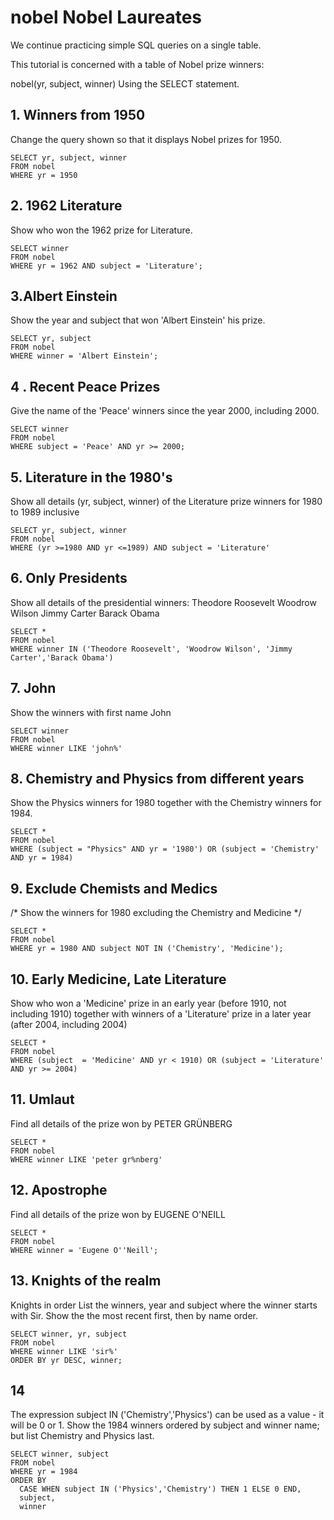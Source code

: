 # nobel Nobel Laureates
We continue practicing simple SQL queries on a single table.

This tutorial is concerned with a table of Nobel prize winners:

nobel(yr, subject, winner)
Using the SELECT statement.

## 1. Winners from 1950
Change the query shown so that it displays Nobel prizes for 1950.
```
SELECT yr, subject, winner
FROM nobel
WHERE yr = 1950
```
## 2. 1962 Literature
Show who won the 1962 prize for Literature.
```
SELECT winner
FROM nobel
WHERE yr = 1962 AND subject = 'Literature';
```

## 3.Albert Einstein
Show the year and subject that won 'Albert Einstein' his prize.
```
SELECT yr, subject
FROM nobel
WHERE winner = 'Albert Einstein';
```

## 4 . Recent Peace Prizes
Give the name of the 'Peace' winners since the year 2000, including 2000.
```
SELECT winner
FROM nobel
WHERE subject = 'Peace' AND yr >= 2000;
```

## 5. Literature in the 1980's
Show all details (yr, subject, winner) of the Literature prize winners for 1980 to 1989 inclusive
```
SELECT yr, subject, winner
FROM nobel
WHERE (yr >=1980 AND yr <=1989) AND subject = 'Literature'
```
## 6. Only Presidents
Show all details of the presidential winners:
Theodore Roosevelt
Woodrow Wilson
Jimmy Carter
Barack Obama
```
SELECT *
FROM nobel
WHERE winner IN ('Theodore Roosevelt', 'Woodrow Wilson', 'Jimmy Carter','Barack Obama')
```

## 7. John
Show the winners with first name John
```
SELECT winner
FROM nobel
WHERE winner LIKE 'john%'
```

## 8. Chemistry and Physics from different years
Show the Physics winners for 1980 together with the Chemistry winners for 1984.
```
SELECT *
FROM nobel
WHERE (subject = "Physics" AND yr = '1980') OR (subject = 'Chemistry' AND yr = 1984)
```

## 9. Exclude Chemists and Medics
/*
Show the winners for 1980 excluding the Chemistry and Medicine
*/
```
SELECT *
FROM nobel
WHERE yr = 1980 AND subject NOT IN ('Chemistry', 'Medicine');
```

## 10. Early Medicine, Late Literature
Show who won a 'Medicine' prize in an early year (before 1910, not including 1910) together with winners of a 'Literature' prize in a later year (after 2004, including 2004)
```
SELECT *
FROM nobel
WHERE (subject  = 'Medicine' AND yr < 1910) OR (subject = 'Literature' AND yr >= 2004)
```

## 11. Umlaut
Find all details of the prize won by PETER GRÜNBERG
```
SELECT *
FROM nobel
WHERE winner LIKE 'peter gr%nberg'
```
## 12. Apostrophe
Find all details of the prize won by EUGENE O'NEILL
```
SELECT *
FROM nobel
WHERE winner = 'Eugene O''Neill';
```
## 13. Knights of the realm
Knights in order
List the winners, year and subject where the winner starts with Sir. Show the the most recent first, then by name order.
```
SELECT winner, yr, subject
FROM nobel
WHERE winner LIKE 'sir%'
ORDER BY yr DESC, winner;
```

## 14
The expression subject IN ('Chemistry','Physics') can be used as a value - it will be 0 or 1.
Show the 1984 winners ordered by subject and winner name; but list Chemistry and Physics last.
```
SELECT winner, subject
FROM nobel
WHERE yr = 1984
ORDER BY 
  CASE WHEN subject IN ('Physics','Chemistry') THEN 1 ELSE 0 END, 
  subject, 
  winner
```
